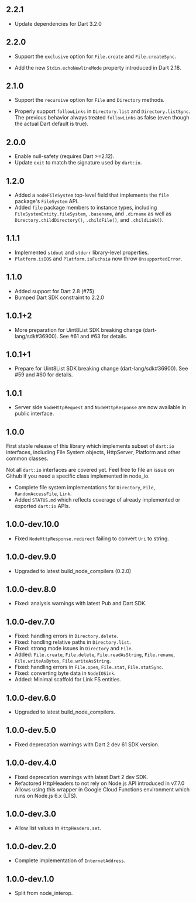 ## 2.2.1

- Update dependencies for Dart 3.2.0

## 2.2.0

- Support the `exclusive` option for `File.create` and `File.createSync`.

- Add the new `Stdin.echoNewlineMode` property introduced in Dart 2.18.

## 2.1.0

- Support the `recursive` option for `File` and `Directory` methods.

- Properly support `followLinks` in `Directory.list` and `Directory.listSync`.
  The previous behavior always treated `followLinks` as false (even though the
  actual Dart default is true).

## 2.0.0

- Enable null-safety (requires Dart >=2.12).
- Update `exit` to match the signature used by `dart:io`.

## 1.2.0

- Added a `nodeFileSystem` top-level field that implements the `file` package's
  `FileSystem` API.
- Added `file` package members to instance types, including
  `FileSystemEntity.fileSystem`, `.basename`, and `.dirname` as well as
  `Directory.childDirectory()`, `.childFile()`, and `.childLink()`.

## 1.1.1

- Implemented `stdout` and `stderr` library-level properties.
- `Platform.isIOS` and `Platform.isFuchsia` now throw `UnsupportedError`.

## 1.1.0

- Added support for Dart 2.8 (#75)
- Bumped Dart SDK constraint to 2.2.0

## 1.0.1+2

- More preparation for Uint8List SDK breaking change (dart-lang/sdk#36900).
  See #61 and #63 for details.

## 1.0.1+1

- Prepare for Uint8List SDK breaking change (dart-lang/sdk#36900).
  See #59 and #60 for details.

## 1.0.1

- Server side `NodeHttpRequest` and `NodeHttpResponse` are now available in public interface.

## 1.0.0

First stable release of this library which implements subset of `dart:io` interfaces,
including File System objects, HttpServer, Platform and other common classes.

Not all `dart:io` interfaces are covered yet. Feel free to file an issue on Github if you need
a specific class implemented in node_io.

- Complete file system implementations for `Directory`, `File`, `RandomAccessFile`, `Link`.
- Added `STATUS.md` which reflects coverage of already implemented or exported `dart:io` APIs.

## 1.0.0-dev.10.0

- Fixed `NodeHttpResponse.redirect` failing to convert `Uri` to string.

## 1.0.0-dev.9.0

- Upgraded to latest build_node_compilers (0.2.0)

## 1.0.0-dev.8.0

- Fixed: analysis warnings with latest Pub and Dart SDK.

## 1.0.0-dev.7.0

- Fixed: handling errors in `Directory.delete`.
- Fixed: handling relative paths in `Directory.list`.
- Fixed: strong mode issues in `Directory` and `File`.
- Added: `File.create`, `File.delete`, `File.readAsString`, `File.rename`,
    `File.writeAsBytes`, `File.writeAsString`.
- Fixed: handling errors in `File.open`, `File.stat`, `File.statSync`.
- Fixed: converting byte data in `NodeIOSink`.
- Added: Minimal scaffold for Link FS entities.

## 1.0.0-dev.6.0

- Upgraded to latest build_node_compilers.

## 1.0.0-dev.5.0

- Fixed deprecation warnings with Dart 2 dev 61 SDK version.

## 1.0.0-dev.4.0

- Fixed deprecation warnings with latest Dart 2 dev SDK.
- Refactored HttpHeaders to not rely on Node.js API introduced in v7.7.0
    Allows using this wrapper in Google Cloud Functions environment
    which runs on Node.js 6.x (LTS).

## 1.0.0-dev.3.0

- Allow list values in `HttpHeaders.set`.

## 1.0.0-dev.2.0

- Complete implementation of `InternetAddress`.

## 1.0.0-dev.1.0

- Split from node_interop.
